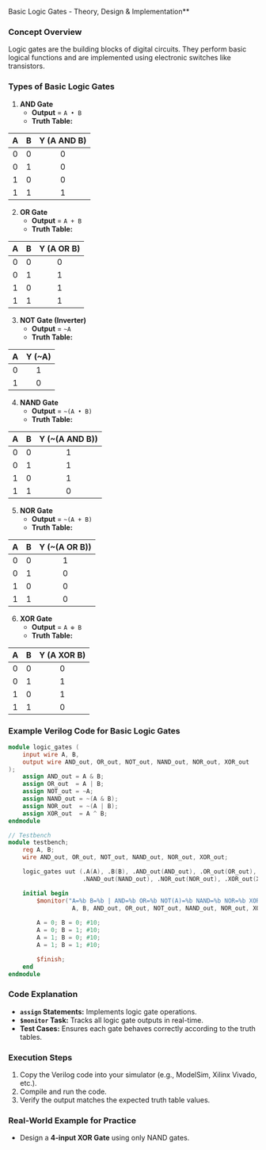 Basic Logic Gates - Theory, Design & Implementation**

### Concept Overview
Logic gates are the building blocks of digital circuits. They perform basic logical functions and are implemented using electronic switches like transistors.

### Types of Basic Logic Gates
1. **AND Gate**
   - **Output** = `A • B`
   - **Truth Table:**

| A | B | Y (A AND B) |
|:-:|:-:|:------------:|
| 0 | 0 |      0       |
| 0 | 1 |      0       |
| 1 | 0 |      0       |
| 1 | 1 |      1       |

2. **OR Gate**
   - **Output** = `A + B`
   - **Truth Table:**

| A | B | Y (A OR B) |
|:-:|:-:|:-----------:|
| 0 | 0 |      0      |
| 0 | 1 |      1      |
| 1 | 0 |      1      |
| 1 | 1 |      1      |

3. **NOT Gate (Inverter)**
   - **Output** = `~A`
   - **Truth Table:**

| A | Y (~A) |
|:-:|:-------:|
| 0 |    1    |
| 1 |    0    |

4. **NAND Gate**
   - **Output** = `~(A • B)`
   - **Truth Table:**

| A | B | Y (~(A AND B)) |
|:-:|:-:|:---------------:|
| 0 | 0 |        1        |
| 0 | 1 |        1        |
| 1 | 0 |        1        |
| 1 | 1 |        0        |

5. **NOR Gate**
   - **Output** = `~(A + B)`
   - **Truth Table:**

| A | B | Y (~(A OR B)) |
|:-:|:-:|:--------------:|
| 0 | 0 |        1       |
| 0 | 1 |        0       |
| 1 | 0 |        0       |
| 1 | 1 |        0       |

6. **XOR Gate**
   - **Output** = `A ⊕ B`
   - **Truth Table:**

| A | B | Y (A XOR B) |
|:-:|:-:|:-------------:|
| 0 | 0 |       0       |
| 0 | 1 |       1       |
| 1 | 0 |       1       |
| 1 | 1 |       0       |

### Example Verilog Code for Basic Logic Gates
```verilog
module logic_gates (
    input wire A, B,
    output wire AND_out, OR_out, NOT_out, NAND_out, NOR_out, XOR_out
);
    assign AND_out = A & B;
    assign OR_out  = A | B;
    assign NOT_out = ~A;
    assign NAND_out = ~(A & B);
    assign NOR_out  = ~(A | B);
    assign XOR_out  = A ^ B;
endmodule

// Testbench
module testbench;
    reg A, B;
    wire AND_out, OR_out, NOT_out, NAND_out, NOR_out, XOR_out;

    logic_gates uut (.A(A), .B(B), .AND_out(AND_out), .OR_out(OR_out), .NOT_out(NOT_out),
                     .NAND_out(NAND_out), .NOR_out(NOR_out), .XOR_out(XOR_out));

    initial begin
        $monitor("A=%b B=%b | AND=%b OR=%b NOT(A)=%b NAND=%b NOR=%b XOR=%b",
                  A, B, AND_out, OR_out, NOT_out, NAND_out, NOR_out, XOR_out);
        
        A = 0; B = 0; #10;
        A = 0; B = 1; #10;
        A = 1; B = 0; #10;
        A = 1; B = 1; #10;

        $finish;
    end
endmodule
```

### Code Explanation
- **`assign` Statements:** Implements logic gate operations.
- **`$monitor` Task:** Tracks all logic gate outputs in real-time.
- **Test Cases:** Ensures each gate behaves correctly according to the truth tables.

### Execution Steps
1. Copy the Verilog code into your simulator (e.g., ModelSim, Xilinx Vivado, etc.).
2. Compile and run the code.
3. Verify the output matches the expected truth table values.

### Real-World Example for Practice
- Design a **4-input XOR Gate** using only NAND gates.
